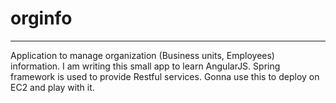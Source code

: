 # orginfo
---------
Application to manage organization (Business units, Employees) information. I am writing this small app to learn AngularJS. Spring framework is used to provide Restful services. Gonna use this to deploy on EC2 and play with it.
